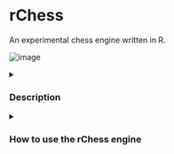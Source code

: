 # rChess

An experimental chess engine written in R. 

![image](https://user-images.githubusercontent.com/46410142/218886309-1de92407-2ffb-4a58-88f1-4df98e89e041.png)


<details>
<summary>
<h3>Description</h3>
</summary>

Right now only liberal piece movement is available. Piece rules, capturing and castling needs to also be addressed.

It doesn't work but I'm sharing it anyways.  
</details>


<details>
<summary>
<h3>How to use the rChess engine</h3>
</summary>

Right now nothing is packaged and the code is highly unstable so you will need to run the script in the R console. 

The syntax right now is `piece no new_position`

An example of the gameplay is: 

```
> play_game()
White's Turn:pawn 3 c4
Black's Turn:knight 1 c6
White's Turn:queen a4
Black's Turn:knight 1 a5
White's Turn:quit
Game Concluded
```

![image](https://user-images.githubusercontent.com/46410142/218892237-d7f0e785-4480-44d0-863c-b195a55b78a9.png)

</details>
